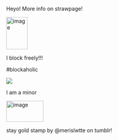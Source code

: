 




Heyo! More info on strawpage!

<img width="57" height="86" alt="image" src="https://github.com/user-attachments/assets/061d031a-fcff-4079-bdb4-ca38531300a4" />


I block freely!!!

#blockaholic

<img src="https://64.media.tumblr.com/a1119b09f2c93b4bb4f88678f4107c0f/3bf9185d18abb95b-43/s250x400/8cd044823220488a42cbf66a32ec4046bed19dde.gifv">


I am a minor

<img width="99" height="56" alt="image" src="https://github.com/user-attachments/assets/04bf0715-1cb5-4428-a410-3b59cf8de1da" />


stay gold stamp by @merislwtte on tumblr!

